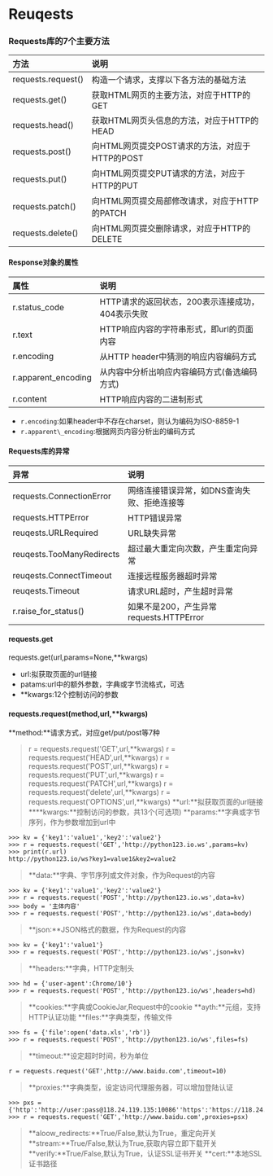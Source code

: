 # Reuqests
### Requests库的7个主要方法

| 方法 | 说明 |
| :- | :- |
| requests.request() | 构造一个请求，支撑以下各方法的基础方法 |
| requests.get() | 获取HTML网页的主要方法，对应于HTTP的GET |
| requests.head() | 获取HTML网页头信息的方法，对应于HTTP的HEAD |
| requests.post() | 向HTML网页提交POST请求的方法，对应于HTTP的POST |
| requests.put() | 向HTML网页提交PUT请求的方法，对应于HTTP的PUT |
| requests.patch() | 向HTML网页提交局部修改请求，对应于HTTP的PATCH |
| requests.delete() | 向HTML网页提交删除请求，对应于HTTP的DELETE |

#### Response对象的属性
| 属性 | 说明 |
| :- | :- |
| r.status\_code | HTTP请求的返回状态，200表示连接成功，404表示失败 |
| r.text | HTTP响应内容的字符串形式，即url的页面内容 |
| r.encoding | 从HTTP header中猜测的响应内容编码方式  |
| r.apparent\_encoding | 从内容中分析出响应内容编码方式(备选编码方式) |
| r.content | HTTP响应内容的二进制形式 |

- `r.encoding`:如果header中不存在charset，则认为编码为ISO-8859-1
- `r.apparent\_encoding`:根据网页内容分析出的编码方式

#### Requests库的异常
| 异常 | 说明 |
| :- | :- |
| requests.ConnectionError | 网络连接错误异常，如DNS查询失败、拒绝连接等 |
| requests.HTTPError | HTTP错误异常 |
| reuqests.URLRequired | URL缺失异常 |
| reuqests.TooManyRedirects | 超过最大重定向次数，产生重定向异常 |
| reuqests.ConnectTimeout | 连接远程服务器超时异常 |
| reuqests.Timeout | 请求URL超时，产生超时异常 |
| r.raise\_for\_status() | 如果不是200，产生异常requests.HTTPError |

#### requests.get
requests.get(url,params=None,\*\*kwargs)
- url:拟获取页面的url链接
- patams:url中的额外参数，字典或字节流格式，可选
- \*\*kwargs:12个控制访问的参数

#### requests.request(method,url,\*\*kwargs)
**method:**请求方式，对应get/put/post等7种
> r = requests.request('GET',url,\*\*kwargs)
> r = requests.request('HEAD',url,\*\*kwargs)
> r = requests.request('POST',url,\*\*kwargs)
> r = requests.request('PUT',url,\*\*kwargs)
> r = requests.request('PATCH',url,\*\*kwargs)
> r = requests.request('delete',url,\*\*kwargs)
> r = requests.request('OPTIONS',url,\*\*kwargs)
**url:**拟获取页面的url链接
**\*\*kwargs:**控制访问的参数，共13个(可选项)
> **params:**字典或字节序列，作为参数增加到url中
```
>>> kv = {'key1':'value1','key2':'value2'}
>>> r = requests.request('GET','http://python123.io.ws',params=kv)
>>> print(r.url)
http://python123.io/ws?key1=value1&key2=value2
```
> **data:**字典、字节序列或文件对象，作为Request的内容
```
>>> kv = {'key1':'value1','key2':'value2'}
>>> r = requests.request('POST','http://python123.io.ws',data=kv)
>>> body = '主体内容' 
>>> r = requests.request('POST','http://python123.io/ws',data=body)
```
> **json:**JSON格式的数据，作为Request的内容
```
>>> kv = {'key1':'value1'}
>>> r = requests.request('POST','http://python123.io/ws',json=kv)
```
> **headers:**字典，HTTP定制头
```
>>> hd = {'user-agent':Chrome/10'}
>>> r = requests.request('POST','http://python123.io/ws',headers=hd)
```
> **cookies:**字典或CookieJar,Request中的cookie
> **ayth:**元组，支持HTTP认证功能
> **files:**字典类型，传输文件
```
>>> fs = {'file':open('data.xls','rb')}
>>> r = requests.request('POST','http://python123.io/ws',files=fs)
```
> **timeout:**设定超时时间，秒为单位
```
r = requests.request('GET',http://www.baidu.com',timeout=10)
```
> **proxies:**字典类型，设定访问代理服务器，可以增加登陆认证
```
>>> pxs = {'http':'http://user:pass@118.24.119.135:10086''https':'https://118.24.119.135'}
>>> r = requests.request('GET','http://www.baidu.com',proxies=psx)
```
> **aloow\_redirects:**True/False,默认为True，重定向开关
> **stream:**True/False,默认为True,获取内容立即下载开关
> **verify:**True/False,默认为True，认证SSL证书开关
> **cert:**本地SSL证书路径

